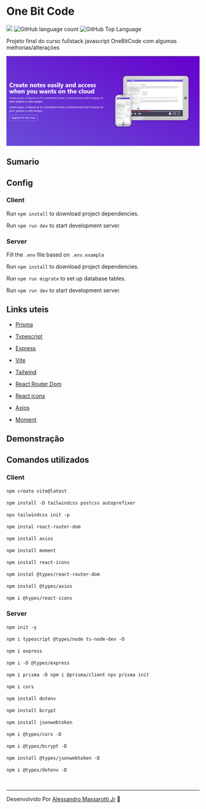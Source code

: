 # One Bit Code

<p>
  <img src="https://img.shields.io/badge/made%20by-Alessandro%20Massarotti%20Jr-624fd2?style=flat-square">
  <img alt="GitHub language count" src="https://img.shields.io/github/languages/count/alessandro-massarotti-Jr/OneBitCode-EverNote?color=624fd2&style=flat-square">
  <img alt="GitHub Top Language" src="https://img.shields.io/github/languages/top/alessandro-massarotti-Jr/OneBitCode-EverNote?color=624fd2&style=flat-square">
</p>


Projeto final do curso fullstack javascript OneBitCode com algumas melhorias/alterações

<div style="display:flex;" align="center">
  <img width="100%" src="/images/jsNotes.png" alt="jsNotes">
</div>

## Sumario

## Config

### Client

Run `npm install` to download project dependencies.

Run `npm run dev` to start development server.

### Server

Fill the `.env` file based on `.env.example`

Run `npm install` to download project dependencies.

Run `npm run migrate` to set up database tables.

Run `npm run dev` to start development server.

## Links uteis

- [Prisma](https://www.prisma.io/docs/reference)

- [Typescript](https://www.typescriptlang.org/docs/handbook/intro.html)

- [Express](https://expressjs.com/pt-br/)

- [Vite](https://vitejs.dev/)

- [Tailwind](https://tailwindcss.com/docs/installation)

- [React Router Dom](https://reactrouter.com/)

- [React icons](https://react-icons.github.io/react-icons/)

- [Axios](https://axios-http.com/ptbr/docs/intro)

- [Moment](https://momentjs.com/)
## Demonstração

## Comandos utilizados

### Client

`npm create vite@latest`

`npm install -D tailwindcss postcss autoprefixer`

`npx tailwindcss init -p`

`npm instal react-router-dom`

`npm install axios`

`npm install moment`

`npm install react-icons`

`npm instal @types/react-router-dom`

`npm install @types/axios`

`npm i @types/react-icons`

### Server

`npm init -y`

`npm i typescript @types/node ts-node-dev -O`

`npm i express`

`npm i -D @types/express`

`npm i prisma -D npm i @prisma/client npx prisma init`

`npm i cors`

`npm install dotenv`

`npm install bcrypt`

`npm install jsonwebtoken`

`npm i @types/cors -D`

`npm i @types/bcrypt -D`

`npm install @types/jsonwebtoken -D`

`npm i @types/dotenv -D`

<br>

---

Desenvolvido Por [Alessandro Massarotti Jr](https://github.com/alessandro-massarotti-jr) 🤖
